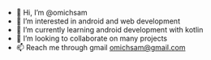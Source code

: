 - 👋 Hi, I’m @omichsam
- 👀 I’m interested in android and web development
- 🌱 I’m currently learning android development with kotlin
- 💞️ I’m looking to collaborate on many projects 
- 📫 Reach me through gmail omichsam@gmail.com

<!---
omichsam/omichsam is a ✨ special ✨ repository because its `README.md` (this file) appears on your GitHub profile.
You can click the Preview link to take a look at your changes.
--->
